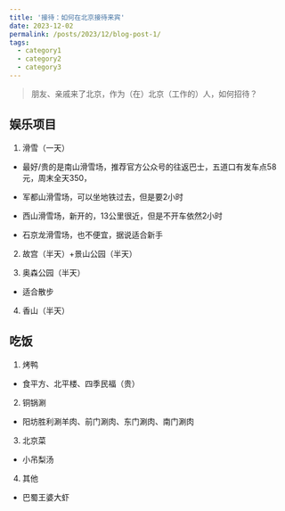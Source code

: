 ```yaml
---
title: '接待：如何在北京接待来宾'
date: 2023-12-02
permalink: /posts/2023/12/blog-post-1/
tags:
  - category1
  - category2
  - category3
---
```


> 朋友、亲戚来了北京，作为（在）北京（工作的）人，如何招待？

## 娱乐项目

1. 滑雪（一天）

- 最好/贵的是南山滑雪场，推荐官方公众号的往返巴士，五道口有发车点58元，周末全天350，

- 军都山滑雪场，可以坐地铁过去，但是要2小时

- 西山滑雪场，新开的，13公里很近，但是不开车依然2小时

- 石京龙滑雪场，也不便宜，据说适合新手

2. 故宫（半天）+景山公园（半天）

3. 奥森公园（半天）

  - 适合散步

4. 香山（半天）

## 吃饭

1. 烤鸭

  - 食平方、北平楼、四季民福（贵）

2. 铜锅涮

  - 阳坊胜利涮羊肉、前门涮肉、东门涮肉、南门涮肉

3. 北京菜

  - 小吊梨汤

4. 其他

  - 巴蜀王婆大虾